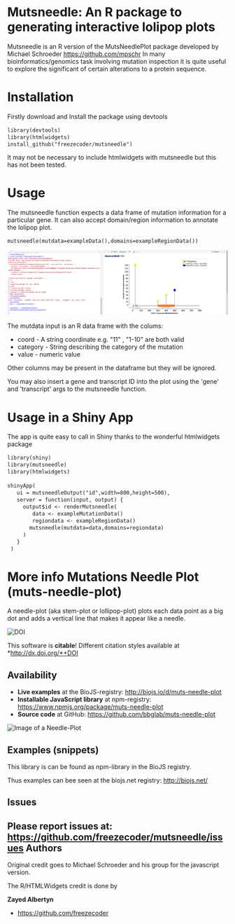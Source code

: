 # Mutsneedle: An R package to generating interactive  lolipop plots


Mutsneedle is an R version of the MutsNeedlePlot package developed by   Michael Schroeder https://github.com/mpschr
In many bioinformatics/genomics task involving mutation inspection it is quite useful to explore the significant of certain alterations to a protein sequence.

Installation
==============

Firstly download and Install the package using devtools

```
library(devtools)
library(htmlwidgets)
install_github("freezecoder/mutsneedle")
```

It may not be necessary to include htmlwidgets with mutsneedle but this has not been tested.

Usage
==============


The mutsneedle function expects a data frame of mutation information for a particular gene. It can also accept domain/region information to annotate the lolipop plot.


```
mutsneedle(mutdata=exampleData(),domains=exampleRegionData())
```

![Rstudio mutsneedle](example_usage.png "Mutsneedle usage in Rstudio editor")


The mutdata input is an R data frame with the colums:

* coord - A string coordinate e.g. "11" , "1-10" are both valid
* category - String describing the category of the mutation
* value - numeric value

Other columns may be present in the dataframe but they will be ignored.


You may also insert a gene and transcript ID into the plot using the 'gene' and 'transcript' args to the mutsneedle function.

Usage in a Shiny App
=====================

The app is quite easy to call in Shiny thanks to the wonderful htmlwidgets package

```
library(shiny)
library(mutsneedle)
library(htmlwidgets)

shinyApp(
   ui = mutsneedleOutput("id",width=800,height=500),
   server = function(input, output) {
     output$id <- renderMutsneedle(
        data <- exampleMutationData()
        regiondata <- exampleRegionData()
       mutsneedle(mutdata=data,domains=regiondata)
     )
   }
 )

```



More info Mutations Needle Plot (muts-needle-plot)
=================================================

A needle-plot (aka stem-plot or lollipop-plot) plots each data point as a big dot and adds a vertical line that makes it appear like a needle. 

![DOI](https://zenodo.org/badge/7688/bbglab/muts-needle-plot.svg)

This software is **citable**! Different citation styles available at *http://dx.doi.org/*+DOI

Availability
-----------------------

   * **Live examples** at the BioJS-registry: <http://biojs.io/d/muts-needle-plot>
   * **Installable JavaScript library** at npm-registry: <https://www.npmjs.org/package/muts-needle-plot>
   * **Source code** at GitHub: <https://github.com/bbglab/muts-needle-plot>

![Image of a Needle-Plot](mutations-needle-plot.png)

Examples (snippets)
----------------------

This library is can be found as npm-library in the BioJS registry.

 Thus examples can bee seen at the biojs.net registry: <http://biojs.net/>


Issues
----------

Please report issues at: <https://github.com/freezecoder/mutsneedle/issues>
Authors
--------

Original credit goes to Michael Schroeder and his group for the javascript version.

The R/HTMLWidgets credit is done by

**Zayed Albertyn**

+ <https://github.com/freezecoder>
